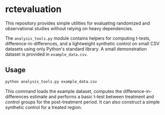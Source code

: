 # rctevaluation

This repository provides simple utilities for evaluating randomized and observational studies without relying on heavy dependencies.

The `analysis_tools.py` module contains helpers for computing t-tests, difference-in-differences, and a lightweight synthetic control on small CSV datasets using only Python's standard library. A small demonstration dataset is provided in `example_data.csv`.

## Usage

```bash
python analysis_tools.py example_data.csv
```

This command loads the example dataset, computes the difference-in-differences estimate and performs a basic t-test between treatment and control groups for the post-treatment period. It can also construct a simple synthetic control for a treated region.
```
